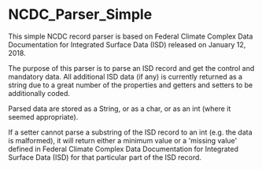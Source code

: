 # NCDC_Parser_Simple

   This simple NCDC record parser is based on Federal Climate 
 Complex Data Documentation for Integrated Surface Data (ISD) 
 released on January 12, 2018.
 
   The purpose of this parser is to parse an ISD record and 
 get the control and mandatory data. All additional ISD data 
 (if any) is currently returned as a string due to a great 
 number of the properties and getters and setters to be 
 additionally coded. 
 
   Parsed data are stored as a String, or as  a char, or as 
 an int (where it seemed appropriate). 

   If a setter cannot parse a substring of the ISD record to 
 an int (e.g. the data is malformed), it will return either 
 a minimum value or a 'missing value' defined in Federal Climate 
 Complex Data Documentation for Integrated Surface Data (ISD) 
 for that particular part of the ISD record. 

